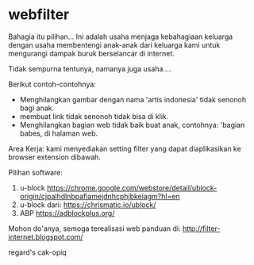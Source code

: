 # webfilter
Bahagia itu pilihan...
Ini adalah usaha menjaga kebahagiaan keluarga dengan usaha membentengi anak-anak dari keluarga kami untuk mengurangi dampak buruk berselancar di internet.

Tidak sempurna tentunya, namanya juga usaha....

Berikut contoh-contohnya:
  - Menghilangkan gambar dengan nama 'artis indonesia' tidak senonoh bagi anak.
  - membuat link tidak senonoh tidak bisa di klik.
  - Menghilangkan bagian web tidak baik buat anak, contohnya: 'bagian babes, di halaman web.

Area Kerja: kami menyediakan setting filter yang dapat diaplikasikan ke browser extension dibawah.

Pilihan software:
  1. u-block https://chrome.google.com/webstore/detail/ublock-origin/cjpalhdlnbpafiamejdnhcphjbkeiagm?hl=en
  2. u-block dari: https://chrismatic.io/ublock/
  2. ABP https://adblockplus.org/
  
Mohon do'anya, semoga terealisasi web panduan di: http://filter-internet.blogspot.com/


regard's
cak-opiq
